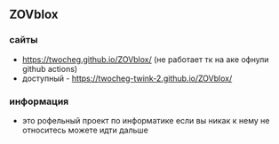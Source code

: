 ## ZOVblox
### сайты
- https://twocheg.github.io/ZOVblox/ (не работает тк на аке офнули github actions)
- доступный - https://twocheg-twink-2.github.io/ZOVblox/

### информация
- это рофельный проект по информатике если вы никак к нему не относитесь можете идти дальше
